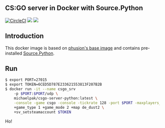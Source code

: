 CS:GO server in Docker with Source.Python
---
[![CircleCI](https://circleci.com/gh/MichaelPak/csgo-server-python/tree/master.svg?style=svg&circle-token=dbc738f3656012039f16a3f747df0f06847da4e2)](https://circleci.com/gh/MichaelPak/csgo-server-python/tree/master) [![](https://images.microbadger.com/badges/version/michaelpak/csgo-server-python.svg)](https://hub.docker.com/r/michaelpak/csgo-server-python/) [![](https://images.microbadger.com/badges/image/michaelpak/csgo-server-python.svg)](https://microbadger.com/images/michaelpak/csgo-server-python)

## Introduction
This docker image is based on [phusion's base image] and contains pre-installed [Source.Python].

## Run

```sh
$ export PORT=27015
$ export TOKEN=6CED5D787E233621553813F207B2B
$ docker run -it --name csgo_srv
    -p $PORT:$PORT/udp \
    michaelpak/csgo-server-python:latest \
    -console -game csgo -console -tickrate 128 -port $PORT -maxplayers_override 10 \
    +game_type 1 +game_mode 2 +map de_dust2 \
    +sv_setsteamaccount $TOKEN
```

   [phusion's base image]: <https://github.com/phusion/baseimage-docker>
   [Source.Python]: <https://github.com/Source-Python-Dev-Team/Source.Python>
   Ho!